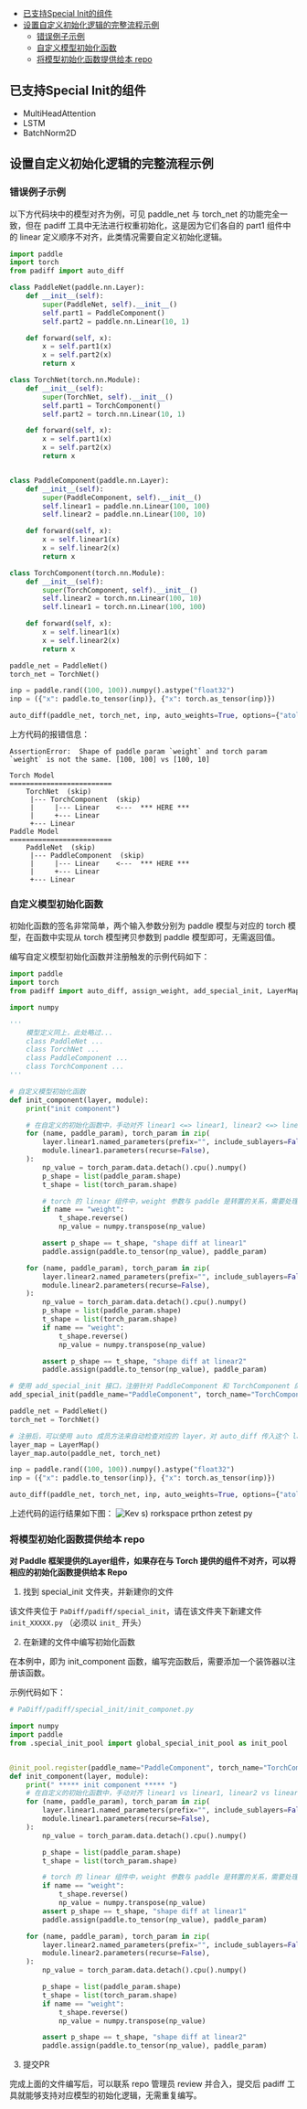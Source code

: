 - [已支持Special Init的组件](#已支持special-init的组件)
- [设置自定义初始化逻辑的完整流程示例](#设置自定义初始化逻辑的完整流程示例)
  - [错误例子示例](#错误例子示例)
  - [自定义模型初始化函数](#自定义模型初始化函数)
  - [将模型初始化函数提供给本 repo](#将模型初始化函数提供给本-repo)


## 已支持Special Init的组件

-   MultiHeadAttention
-   LSTM
-   BatchNorm2D

## 设置自定义初始化逻辑的完整流程示例

### 错误例子示例

以下方代码块中的模型对齐为例，可见 paddle_net 与 torch_net 的功能完全一致，但在 padiff 工具中无法进行权重初始化，这是因为它们各自的 part1 组件中的 linear 定义顺序不对齐，此类情况需要自定义初始化逻辑。

```py
import paddle
import torch
from padiff import auto_diff

class PaddleNet(paddle.nn.Layer):
    def __init__(self):
        super(PaddleNet, self).__init__()
        self.part1 = PaddleComponent()
        self.part2 = paddle.nn.Linear(10, 1)

    def forward(self, x):
        x = self.part1(x)
        x = self.part2(x)
        return x

class TorchNet(torch.nn.Module):
    def __init__(self):
        super(TorchNet, self).__init__()
        self.part1 = TorchComponent()
        self.part2 = torch.nn.Linear(10, 1)

    def forward(self, x):
        x = self.part1(x)
        x = self.part2(x)
        return x


class PaddleComponent(paddle.nn.Layer):
    def __init__(self):
        super(PaddleComponent, self).__init__()
        self.linear1 = paddle.nn.Linear(100, 100)
        self.linear2 = paddle.nn.Linear(100, 10)

    def forward(self, x):
        x = self.linear1(x)
        x = self.linear2(x)
        return x

class TorchComponent(torch.nn.Module):
    def __init__(self):
        super(TorchComponent, self).__init__()
        self.linear2 = torch.nn.Linear(100, 10)
        self.linear1 = torch.nn.Linear(100, 100)

    def forward(self, x):
        x = self.linear1(x)
        x = self.linear2(x)
        return x

paddle_net = PaddleNet()
torch_net = TorchNet()

inp = paddle.rand((100, 100)).numpy().astype("float32")
inp = ({"x": paddle.to_tensor(inp)}, {"x": torch.as_tensor(inp)})

auto_diff(paddle_net, torch_net, inp, auto_weights=True, options={"atol": 1e-4})
```

上方代码的报错信息：

```
AssertionError:  Shape of paddle param `weight` and torch param `weight` is not the same. [100, 100] vs [100, 10]

Torch Model
=========================
    TorchNet  (skip)
     |--- TorchComponent  (skip)
     |     |--- Linear    <---  *** HERE ***
     |     +--- Linear
     +--- Linear
Paddle Model
=========================
    PaddleNet  (skip)
     |--- PaddleComponent  (skip)
     |     |--- Linear    <---  *** HERE ***
     |     +--- Linear
     +--- Linear
```



### 自定义模型初始化函数

初始化函数的签名非常简单，两个输入参数分别为 paddle 模型与对应的 torch 模型，在函数中实现从 torch 模型拷贝参数到 paddle 模型即可，无需返回值。

编写自定义模型初始化函数并注册触发的示例代码如下：

```py
import paddle
import torch
from padiff import auto_diff, assign_weight, add_special_init, LayerMap

import numpy 

'''
    模型定义同上，此处略过...
    class PaddleNet ...
    class TorchNet ...
    class PaddleComponent ...
    class TorchComponent ...
'''

# 自定义模型初始化函数
def init_component(layer, module):
    print("init component")  

    # 在自定义的初始化函数中，手动对齐 linear1 <=> linear1, linear2 <=> linear2
    for (name, paddle_param), torch_param in zip(
        layer.linear1.named_parameters(prefix="", include_sublayers=False),
        module.linear1.parameters(recurse=False),
    ):
        np_value = torch_param.data.detach().cpu().numpy()
        p_shape = list(paddle_param.shape)
        t_shape = list(torch_param.shape)

        # torch 的 linear 组件中，weight 参数与 paddle 是转置的关系，需要处理
        if name == "weight":
            t_shape.reverse()
            np_value = numpy.transpose(np_value)

        assert p_shape == t_shape, "shape diff at linear1"
        paddle.assign(paddle.to_tensor(np_value), paddle_param)

    for (name, paddle_param), torch_param in zip(
        layer.linear2.named_parameters(prefix="", include_sublayers=False),
        module.linear2.parameters(recurse=False),
    ):
        np_value = torch_param.data.detach().cpu().numpy()
        p_shape = list(paddle_param.shape)
        t_shape = list(torch_param.shape)
        if name == "weight":
            t_shape.reverse()
            np_value = numpy.transpose(np_value)

        assert p_shape == t_shape, "shape diff at linear2"
        paddle.assign(paddle.to_tensor(np_value), paddle_param)

# 使用 add_special_init 接口，注册针对 PaddleComponent 和 TorchComponent 的初始化函数
add_special_init(paddle_name="PaddleComponent", torch_name="TorchComponent", func=init_component)

paddle_net = PaddleNet()
torch_net = TorchNet()

# 注册后，可以使用 auto 成员方法来自动检查对应的 layer，对 auto_diff 传入这个 layer_map 来触发自定义初始化函数
layer_map = LayerMap()
layer_map.auto(paddle_net, torch_net)

inp = paddle.rand((100, 100)).numpy().astype("float32")
inp = ({"x": paddle.to_tensor(inp)}, {"x": torch.as_tensor(inp)})

auto_diff(paddle_net, torch_net, inp, auto_weights=True, options={"atol": 1e-4}, layer_map=layer_map)
```

上述代码的运行结果如下图：
![Kev s) rorkspace prthon zetest py](https://user-images.githubusercontent.com/79986504/236400634-7b4ec90e-326f-4845-9e1d-318e83b9bfd9.png)



### 将模型初始化函数提供给本 repo

**对 Paddle 框架提供的Layer组件，如果存在与 Torch 提供的组件不对齐，可以将相应的初始化函数提供给本 Repo**

1.   找到 special_init 文件夹，并新建你的文件

该文件夹位于 `PaDiff/padiff/special_init`，请在该文件夹下新建文件 `init_XXXXX.py` （必须以 `init_` 开头）

2.   在新建的文件中编写初始化函数

在本例中，即为 init_component 函数，编写完函数后，需要添加一个装饰器以注册该函数。

示例代码如下：

```py
# PaDiff/padiff/special_init/init_componet.py

import numpy
import paddle
from .special_init_pool import global_special_init_pool as init_pool


@init_pool.register(paddle_name="PaddleComponent", torch_name="TorchComponent")  	# 此处填写模型的类名
def init_component(layer, module):
    print(" ***** init component ***** ")  
    # 在自定义的初始化函数中，手动对齐 linear1 vs linear1, linear2 vs linear2
    for (name, paddle_param), torch_param in zip(
        layer.linear1.named_parameters(prefix="", include_sublayers=False),
        module.linear1.parameters(recurse=False),
    ):
        np_value = torch_param.data.detach().cpu().numpy()

        p_shape = list(paddle_param.shape)
        t_shape = list(torch_param.shape)

        # torch 的 linear 组件中，weight 参数与 paddle 是转置的关系，需要处理
        if name == "weight":
            t_shape.reverse()
            np_value = numpy.transpose(np_value)
        assert p_shape == t_shape, "shape diff at linear1"
        paddle.assign(paddle.to_tensor(np_value), paddle_param)

    for (name, paddle_param), torch_param in zip(
        layer.linear2.named_parameters(prefix="", include_sublayers=False),
        module.linear2.parameters(recurse=False),
    ):
        np_value = torch_param.data.detach().cpu().numpy()

        p_shape = list(paddle_param.shape)
        t_shape = list(torch_param.shape)
        if name == "weight":
            t_shape.reverse()
            np_value = numpy.transpose(np_value)

        assert p_shape == t_shape, "shape diff at linear2"
        paddle.assign(paddle.to_tensor(np_value), paddle_param)
```

3.   提交PR

完成上面的文件编写后，可以联系 repo 管理员 review 并合入，提交后 padiff 工具就能够支持对应模型的初始化逻辑，无需重复编写。


